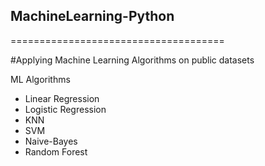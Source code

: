 ## MachineLearning-Python
=====================================

#Applying Machine Learning Algorithms on public datasets

ML Algorithms

* Linear Regression
* Logistic Regression
* KNN
* SVM 
* Naive-Bayes
* Random Forest
